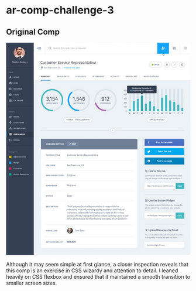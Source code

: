 # ar-comp-challenge-3
## Original Comp
<img src = 'images/static-comp-challenge-3.jpg'>

Although it may seem simple at first glance, a closer inspection reveals that this comp is an exercise in CSS wizardy and attention to detail. I leaned heavily on CSS flexbox and ensured that it maintained a smooth transition to smaller screen sizes.
